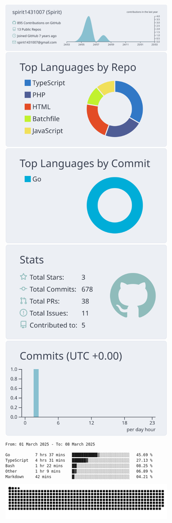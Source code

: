 [![](https://raw.githubusercontent.com/spirit1431007/spirit1431007/master/profile-summary-card-output/nord_bright/0-profile-details.svg)](https://git.io/spiritx)
[![](https://raw.githubusercontent.com/spirit1431007/spirit1431007/master/profile-summary-card-output/nord_bright/1-repos-per-language.svg)](https://git.io/spiritx) [![](https://raw.githubusercontent.com/spirit1431007/spirit1431007/master/profile-summary-card-output/nord_bright/2-most-commit-language.svg)](https://git.io/spiritx)
[![](https://raw.githubusercontent.com/spirit1431007/spirit1431007/master/profile-summary-card-output/nord_bright/3-stats.svg)](https://git.io/spiritx) [![](https://raw.githubusercontent.com/spirit1431007/spirit1431007/master/profile-summary-card-output/nord_bright/4-productive-time.svg)](https://git.io/spiritx)

<!--START_SECTION:waka-->

```txt
From: 01 March 2025 - To: 08 March 2025

Go           7 hrs 37 mins   ███████████▒░░░░░░░░░░░░░   45.69 %
TypeScript   4 hrs 31 mins   ██████▓░░░░░░░░░░░░░░░░░░   27.13 %
Bash         1 hr 22 mins    ██░░░░░░░░░░░░░░░░░░░░░░░   08.25 %
Other        1 hr 9 mins     █▓░░░░░░░░░░░░░░░░░░░░░░░   06.89 %
Markdown     42 mins         █░░░░░░░░░░░░░░░░░░░░░░░░   04.21 %
```

<!--END_SECTION:waka-->

![contribution](https://github.com/spirit1431007/spirit1431007/blob/output/github-contribution-grid-snake.svg)
